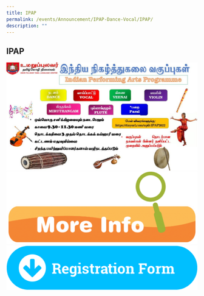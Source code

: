 ```yaml
---
title: IPAP
permalink: /events/Announcement/IPAP-Dance-Vocal/IPAP/
description: ""
---
```

## IPAP 


<a href="https://docs.google.com/forms/d/e/1FAIpQLSfCi_Kzajtl9p-kIHlban8C_5txGMxKQflbhUMCTqh4nrYrPg/viewform">
<img alt="" src="/images/2022_IPAP-Slide-for-Publicizing_edit-1024x576.jpeg"></a>

<a href="https://uptlc.moe.edu.sg/wp-content/uploads/2021/11/CCA-Regi-Info.pdf">
<img alt="" src="/images/More-Info-1024x389.png"></a>

<a href="https://docs.google.com/forms/d/e/1FAIpQLSfCi_Kzajtl9p-kIHlban8C_5txGMxKQflbhUMCTqh4nrYrPg/viewform">
<img alt="" src="/images/Registration_Form_BVC.png"></a>




